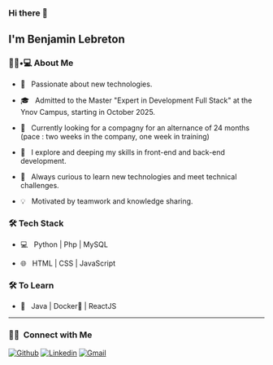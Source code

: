 ### Hi there 👋<h2> I'm Benjamin Lebreton </h2>

<h3> 👨🏻•💻 About Me </h3>



- 🤔 &nbsp; Passionate about new technologies.

- 🎓 &nbsp; Admitted to the Master "Expert in Development Full Stack" at the Ynov Campus, starting in October 2025.

- 💼 &nbsp; Currently looking for a compagny for an alternance of 24 months (pace : two weeks in the company, one week in training)

- 🌱 &nbsp; I explore and deeping my skills in front-end and back-end development.

- 🚀 &nbsp; Always curious to learn new technologies and meet technical challenges.

- 💡 &nbsp; Motivated by teamwork and knowledge sharing.



<h3>🛠 Tech Stack</h3>



- 💻 &nbsp; Python | Php | MySQL

- 🌐 &nbsp; HTML | CSS | JavaScript

<!--

- 🛢 &nbsp; MySQL

- 🔧 &nbsp; Git | Markdown | Selenium | Tidyverse

-->



<h3>🛠 To Learn</h3>

- 🔧 &nbsp; Java | Docker🐳 | ReactJS

<hr>

<h3> 🤝🏻 &nbsp;Connect with Me </h3>

[![Github](https://img.shields.io/badge/-Github-000?style=flat&logo=Github&logoColor=white)](https://github.com/Benjdu94)
[![Linkedin](https://img.shields.io/badge/-LinkedIn-blue?style=flat&logo=Linkedin&logoColor=white)](https://www.linkedin.com/in/benjamin-lebreton/)
[![Gmail](https://img.shields.io/badge/-Gmail-c14438?style=flat&logo=Gmail&logoColor=white)](mailto:lebreton.benjamin.j@gmail.com)
